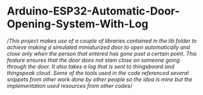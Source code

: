 # Arduino-ESP32-Automatic-Door-Opening-System-With-Log

/*This project makes use of a couple of libraries contained in the lib folder to achieve 
making a simulated miniaturized door to open automatically and close only when the person 
that entered has gone past a certain point. This feature ensures that the door does not slam 
close on someone going through the door. It also takes a log that is sent to thingsboard and thingspeak cloud.
Some of the tools used in the code referenced several snippets from other work done by other people so the idea is mine 
but the implementation used resources from other codes*/

